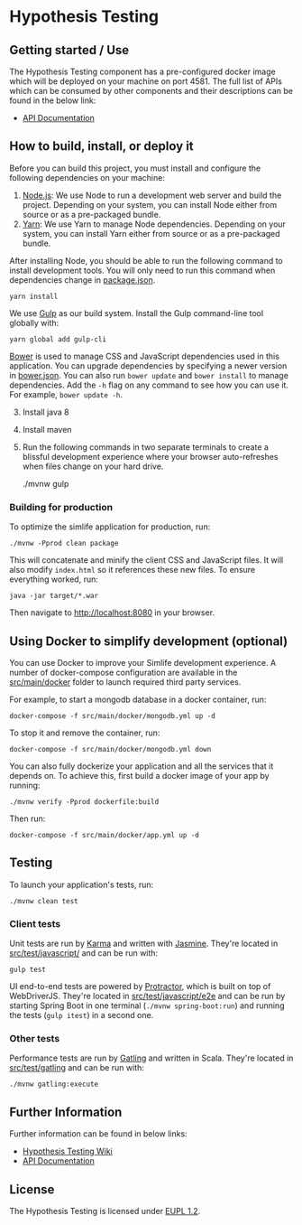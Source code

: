 # Hypothesis Testing

## Getting started / Use

The Hypothesis Testing component has a pre-configured docker image which will be deployed on your machine on port 4581.
The full list of APIs which can be consumed by other components and their descriptions can be found in the below link:
* [API Documentation](https://git.activageproject.eu/Data_Analytics/Hypothesis_Testing/wiki/API+Documentation)


## How to build, install, or deploy it

Before you can build this project, you must install and configure the following dependencies on your machine:

1. [Node.js](https://nodejs.org/en/): We use Node to run a development web server and build the project.
   Depending on your system, you can install Node either from source or as a pre-packaged bundle.
2. [Yarn](https://yarnpkg.com/): We use Yarn to manage Node dependencies.
   Depending on your system, you can install Yarn either from source or as a pre-packaged bundle.

After installing Node, you should be able to run the following command to install development tools.
You will only need to run this command when dependencies change in [package.json](package.json).

    yarn install

We use [Gulp](https://gulpjs.com/) as our build system. Install the Gulp command-line tool globally with:

    yarn global add gulp-cli

[Bower](https://bower.io/) is used to manage CSS and JavaScript dependencies used in this application. You can upgrade dependencies by
specifying a newer version in [bower.json](bower.json). You can also run `bower update` and `bower install` to manage dependencies.
Add the `-h` flag on any command to see how you can use it. For example, `bower update -h`.

3. Install java 8
4. Install maven
5. Run the following commands in two separate terminals to create a blissful development experience where your browser
auto-refreshes when files change on your hard drive.

    ./mvnw
    gulp

### Building for production

To optimize the simlife application for production, run:

    ./mvnw -Pprod clean package

This will concatenate and minify the client CSS and JavaScript files. It will also modify `index.html` so it references these new files.
To ensure everything worked, run:

    java -jar target/*.war

Then navigate to [http://localhost:8080](http://localhost:8080) in your browser.

## Using Docker to simplify development (optional)

You can use Docker to improve your Simlife development experience. A number of docker-compose configuration are available in the [src/main/docker](src/main/docker) folder to launch required third party services.

For example, to start a mongodb database in a docker container, run:

    docker-compose -f src/main/docker/mongodb.yml up -d

To stop it and remove the container, run:

    docker-compose -f src/main/docker/mongodb.yml down

You can also fully dockerize your application and all the services that it depends on.
To achieve this, first build a docker image of your app by running:

    ./mvnw verify -Pprod dockerfile:build

Then run:

    docker-compose -f src/main/docker/app.yml up -d

## Testing

To launch your application's tests, run:

    ./mvnw clean test

### Client tests

Unit tests are run by [Karma](https://karma-runner.github.io/latest/index.html) and written with [Jasmine](https://jasmine.github.io/). They're located in [src/test/javascript/](src/test/javascript/) and can be run with:

    gulp test

UI end-to-end tests are powered by [Protractor](https://www.protractortest.org/#/), which is built on top of WebDriverJS. They're located in [src/test/javascript/e2e](src/test/javascript/e2e)
and can be run by starting Spring Boot in one terminal (`./mvnw spring-boot:run`) and running the tests (`gulp itest`) in a second one.

### Other tests

Performance tests are run by [Gatling](https://gatling.io/) and written in Scala. They're located in [src/test/gatling](src/test/gatling) and can be run with:

    ./mvnw gatling:execute

## Further Information

Further information can be found in below links:

* [Hypothesis Testing Wiki](https://git.activageproject.eu/Data_Analytics/Hypothesis_Testing/wiki)
* [API Documentation](https://git.activageproject.eu/Data_Analytics/Hypothesis_Testing/wiki/API+Documentation)

## License
    
The Hypothesis Testing is licensed under [EUPL 1.2](https://eupl.eu/).
